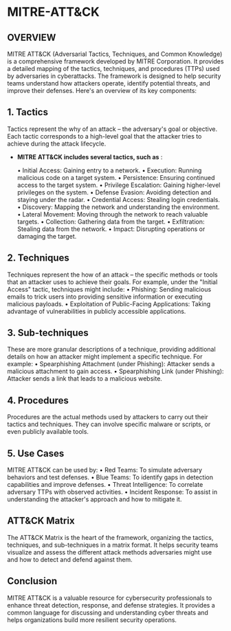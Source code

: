# MITRE-ATT&CK

## OVERVIEW
MITRE ATT&CK (Adversarial Tactics, Techniques, and Common Knowledge) is a comprehensive framework developed by MITRE Corporation. It provides a detailed mapping of the tactics, techniques, and procedures (TTPs) used by adversaries in cyberattacks. The framework is designed to help security teams understand how attackers operate, identify potential threats, and improve their defenses. Here's an overview of its key components:

## 1. Tactics
Tactics represent the why of an attack – the adversary's goal or objective. Each tactic corresponds to a high-level goal that the attacker tries to achieve during the attack lifecycle. 

- **MITRE ATT&CK includes several tactics, such as** :
  
   	• Initial Access: Gaining entry to a network.
  	• Execution: Running malicious code on a target system.
	• Persistence: Ensuring continued access to the target system.
	• Privilege Escalation: Gaining higher-level privileges on the system.
	• Defense Evasion: Avoiding detection and staying under the radar.
	• Credential Access: Stealing login credentials.
	• Discovery: Mapping the network and understanding the environment.
	• Lateral Movement: Moving through the network to reach valuable targets.
	• Collection: Gathering data from the target.
	• Exfiltration: Stealing data from the network.
	• Impact: Disrupting operations or damaging the target.

## 2. Techniques
Techniques represent the how of an attack – the specific methods or tools that an attacker uses to achieve their goals. For example, under the "Initial Access" tactic, techniques might include:
	• Phishing: Sending malicious emails to trick users into providing sensitive information or executing malicious payloads.
	• Exploitation of Public-Facing Applications: Taking advantage of vulnerabilities in publicly accessible applications.

## 3. Sub-techniques
These are more granular descriptions of a technique, providing additional details on how an attacker might implement a specific technique. For example:
	• Spearphishing Attachment (under Phishing): Attacker sends a malicious attachment to gain access.
	• Spearphishing Link (under Phishing): Attacker sends a link that leads to a malicious website.

## 4. Procedures
Procedures are the actual methods used by attackers to carry out their tactics and techniques. They can involve specific malware or scripts, or even publicly available tools.

## 5. Use Cases
MITRE ATT&CK can be used by:
	• Red Teams: To simulate adversary behaviors and test defenses.
	• Blue Teams: To identify gaps in detection capabilities and improve defenses.
	• Threat Intelligence: To correlate adversary TTPs with observed activities.
	• Incident Response: To assist in understanding the attacker's approach and how to mitigate it.

## ATT&CK Matrix
The ATT&CK Matrix is the heart of the framework, organizing the tactics, techniques, and sub-techniques in a matrix format. It helps security teams visualize and assess the different attack methods adversaries might use and how to detect and defend against them.

## Conclusion
MITRE ATT&CK is a valuable resource for cybersecurity professionals to enhance threat detection, response, and defense strategies. It provides a common language for discussing and understanding cyber threats and helps organizations build more resilient security operations.
